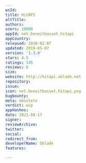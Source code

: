 ```yaml
---
wsId: 
title: HitAPI
altTitle: 
authors: 
users: 10000
appId: net.benoitbasset.hitapi
appCountry: 
released: 2018-02-07
updated: 2019-05-07
version: '1.3.0'
stars: 4.5
ratings: 145
reviews: 6
size: 
website: http://hitapi.oblade.net
repository: 
issue: 
icon: net.benoitbasset.hitapi.png
bugbounty: 
meta: obsolete
verdict: wip
appHashes: 
date: 2021-08-17
signer: 
reviewArchive: 
twitter: 
social: 
redirect_from: 
developerName: Oblade
features: 

---
```


